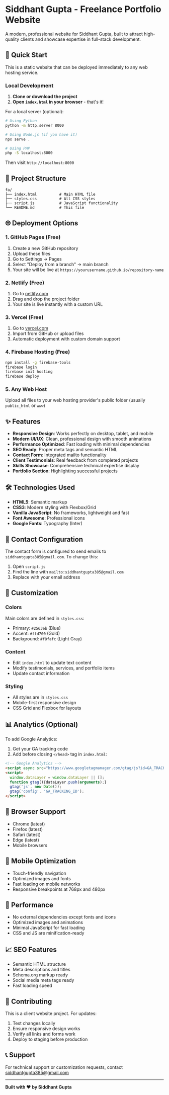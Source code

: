 # Siddhant Gupta - Freelance Portfolio Website

A modern, professional website for Siddhant Gupta, built to attract high-quality clients and showcase expertise in full-stack development.

## 🚀 Quick Start

This is a static website that can be deployed immediately to any web hosting service.

### Local Development

1. **Clone or download the project**
2. **Open `index.html` in your browser** - that's it!

For a local server (optional):
```bash
# Using Python
python -m http.server 8000

# Using Node.js (if you have it)
npx serve .

# Using PHP
php -S localhost:8000
```

Then visit `http://localhost:8000`

## 📁 Project Structure

```
fa/
├── index.html          # Main HTML file
├── styles.css          # All CSS styles
├── script.js           # JavaScript functionality
└── README.md           # This file
```

## 🌐 Deployment Options

### 1. GitHub Pages (Free)
1. Create a new GitHub repository
2. Upload these files
3. Go to Settings → Pages
4. Select "Deploy from a branch" → main branch
5. Your site will be live at `https://yourusername.github.io/repository-name`

### 2. Netlify (Free)
1. Go to [netlify.com](https://netlify.com)
2. Drag and drop the project folder
3. Your site is live instantly with a custom URL

### 3. Vercel (Free)
1. Go to [vercel.com](https://vercel.com)
2. Import from GitHub or upload files
3. Automatic deployment with custom domain support

### 4. Firebase Hosting (Free)
```bash
npm install -g firebase-tools
firebase login
firebase init hosting
firebase deploy
```

### 5. Any Web Host
Upload all files to your web hosting provider's public folder (usually `public_html` or `www`)

## ✨ Features

- **Responsive Design**: Works perfectly on desktop, tablet, and mobile
- **Modern UI/UX**: Clean, professional design with smooth animations
- **Performance Optimized**: Fast loading with minimal dependencies
- **SEO Ready**: Proper meta tags and semantic HTML
- **Contact Form**: Integrated mailto functionality
- **Client Testimonials**: Real feedback from completed projects
- **Skills Showcase**: Comprehensive technical expertise display
- **Portfolio Section**: Highlighting successful projects

## 🛠 Technologies Used

- **HTML5**: Semantic markup
- **CSS3**: Modern styling with Flexbox/Grid
- **Vanilla JavaScript**: No frameworks, lightweight and fast
- **Font Awesome**: Professional icons
- **Google Fonts**: Typography (Inter)

## 📧 Contact Configuration

The contact form is configured to send emails to `siddhantgupta385@gmail.com`. To change this:

1. Open `script.js`
2. Find the line with `mailto:siddhantgupta385@gmail.com`
3. Replace with your email address

## 🎨 Customization

### Colors
Main colors are defined in `styles.css`:
- Primary: `#2563eb` (Blue)
- Accent: `#ffd700` (Gold)
- Background: `#f8fafc` (Light Gray)

### Content
- Edit `index.html` to update text content
- Modify testimonials, services, and portfolio items
- Update contact information

### Styling
- All styles are in `styles.css`
- Mobile-first responsive design
- CSS Grid and Flexbox for layouts

## 📊 Analytics (Optional)

To add Google Analytics:

1. Get your GA tracking code
2. Add before closing `</head>` tag in `index.html`:

```html
<!-- Google Analytics -->
<script async src="https://www.googletagmanager.com/gtag/js?id=GA_TRACKING_ID"></script>
<script>
  window.dataLayer = window.dataLayer || [];
  function gtag(){dataLayer.push(arguments);}
  gtag('js', new Date());
  gtag('config', 'GA_TRACKING_ID');
</script>
```

## 🔧 Browser Support

- Chrome (latest)
- Firefox (latest)
- Safari (latest)
- Edge (latest)
- Mobile browsers

## 📱 Mobile Optimization

- Touch-friendly navigation
- Optimized images and fonts
- Fast loading on mobile networks
- Responsive breakpoints at 768px and 480px

## 🚀 Performance

- No external dependencies except fonts and icons
- Optimized images and animations
- Minimal JavaScript for fast loading
- CSS and JS are minification-ready

## 📈 SEO Features

- Semantic HTML structure
- Meta descriptions and titles
- Schema.org markup ready
- Social media meta tags ready
- Fast loading speed

## 🤝 Contributing

This is a client website project. For updates:

1. Test changes locally
2. Ensure responsive design works
3. Verify all links and forms work
4. Deploy to staging before production

## 📞 Support

For technical support or customization requests, contact siddhantgupta385@gmail.com

---

**Built with ❤️ by Siddhant Gupta** 